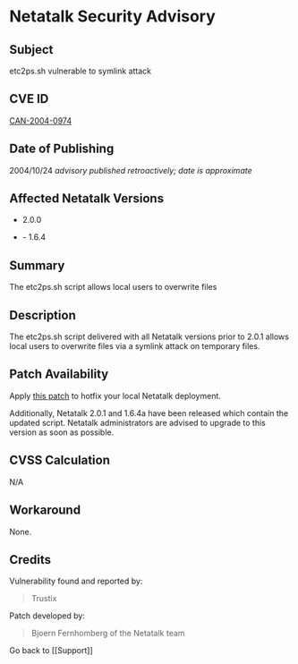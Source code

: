 # Netatalk Security Advisory

## Subject

etc2ps.sh vulnerable to symlink attack

## CVE ID

[CAN-2004-0974](https://www.cve.org/CVERecord?id=CVE-2004-0974)

## Date of Publishing

2004/10/24 *advisory published retroactively; date is approximate*

## Affected Netatalk Versions

- 2.0.0

- \- 1.6.4

## Summary

The etc2ps.sh script allows local users to overwrite files

## Description

The etc2ps.sh script delivered with all Netatalk versions prior to 2.0.1
allows local users to overwrite files via a symlink attack on temporary
files.

## Patch Availability

Apply [this patch](CVE-2004-0974.diff) to hotfix your local Netatalk
deployment.

Additionally, Netatalk 2.0.1 and 1.6.4a have been released which contain
the updated script. Netatalk administrators are advised to upgrade to
this version as soon as possible.

## CVSS Calculation

N/A

## Workaround

None.

## Credits

Vulnerability found and reported by:

> Trustix

Patch developed by:

> Bjoern Fernhomberg of the Netatalk team

Go back to [[Support]]
